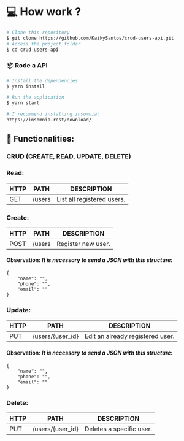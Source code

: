 # :computer: How work ?

```bash
# Clone this repository
$ git clone https://github.com/KaikySantos/crud-users-api.git
# Access the project folder
$ cd crud-users-api
```
### 📦 Rode a API

```bash
# Install the dependencies
$ yarn install

# Run the application
$ yarn start
```

```bash
# I recommend installing insomnia:
https://insomnia.rest/download/
```

## 🚀 Functionalities:
### CRUD (CREATE, READ, UPDATE, DELETE)
### Read:

<table>
    <thead>
        <th>HTTP</th>
        <th>PATH</th>
        <th>DESCRIPTION</th>
    </thead>
    <tbody>
        <tr>
            <td>GET</td>
            <td>/users</td>
            <td>List all registered users.</td>
        </tr>
    </tbody>
</table>

### Create:

<table>
    <thead>
        <th>HTTP</th>
        <th>PATH</th>
        <th>DESCRIPTION</th>
    </thead>
    <tbody>
        <tr>
            <td>POST</td>
            <td>/users</td>
            <td>Register new user.</td>
        </tr>
    </tbody>
</table>

#### <b>Observation:</b> <i>It is necessary to send a JSON with this structure:</i>

```
{
	"name": "",
	"phone": "",
	"email": ""
}
```

### Update:

<table>
    <thead>
        <th>HTTP</th>
        <th>PATH</th>
        <th>DESCRIPTION</th>
    </thead>
    <tbody>
        <tr>
            <td>PUT</td>
            <td>/users/{user_id}</td>
            <td>Edit an already registered user.</td>
        </tr>
    </tbody>
</table>

#### <b>Observation:</b> <i>It is necessary to send a JSON with this structure:</i>

```
{
	"name": "",
	"phone": "",
	"email": ""
}
```

### Delete:

<table>
    <thead>
        <th>HTTP</th>
        <th>PATH</th>
        <th>DESCRIPTION</th>
    </thead>
    <tbody>
        <tr>
            <td>PUT</td>
            <td>/users/{user_id}</td>
            <td>Deletes a specific user.</td>
        </tr>
    </tbody>
</table>
